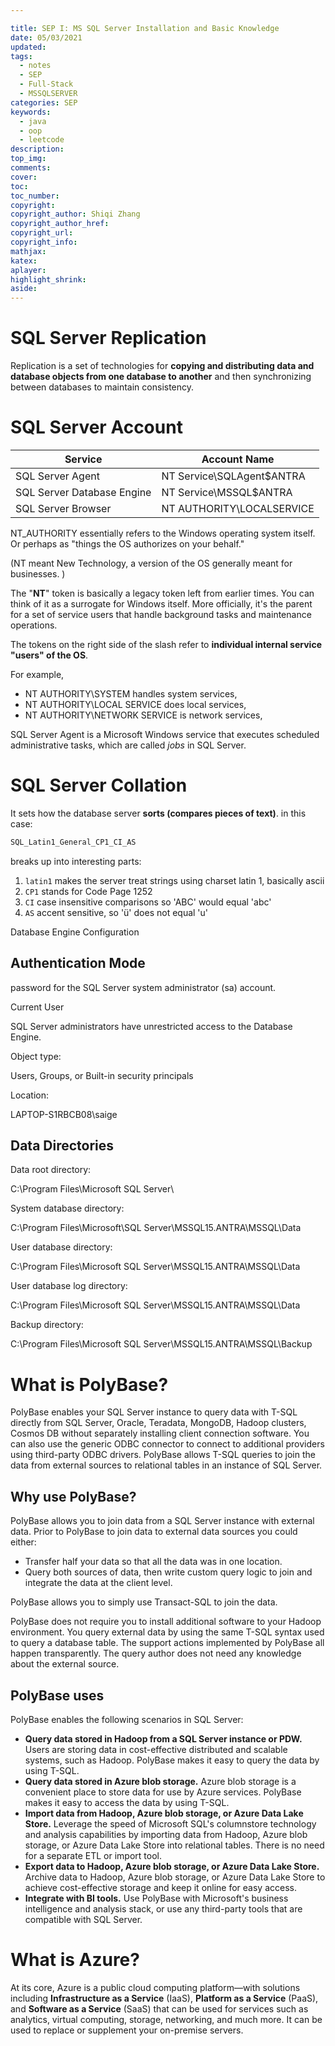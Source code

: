 ```yaml
---

title: SEP I: MS SQL Server Installation and Basic Knowledge
date: 05/03/2021
updated: 
tags: 
  - notes
  - SEP
  - Full-Stack
  - MSSQLSERVER
categories: SEP
keywords: 
  - java
  - oop
  - leetcode
description: 
top_img: 
comments: 
cover: 
toc: 
toc_number: 
copyright:
copyright_author: Shiqi Zhang
copyright_author_href:
copyright_url:
copyright_info:
mathjax:
katex:
aplayer:
highlight_shrink:
aside:
---
```


# SQL Server Replication

Replication is a set of technologies for **copying and distributing data and database objects from one database to another** and then synchronizing between databases to maintain consistency. 

# SQL Server Account

| Service                    | Account Name              |
| -------------------------- | ------------------------- |
| SQL Server Agent           | NT Service\SQLAgent$ANTRA |
| SQL Server Database Engine | NT Service\MSSQL$ANTRA    |
| SQL Server Browser         | NT AUTHORITY\LOCALSERVICE |



NT_AUTHORITY essentially refers to the Windows operating system itself. Or perhaps as "things the OS authorizes on your behalf."

(NT meant New Technology, a version of the OS generally meant for businesses. )

The "**NT**" token is basically a legacy token left from earlier times. You can think of it as a surrogate for Windows itself. More officially, it's the parent for a set of service users that handle background tasks and maintenance operations.

The tokens on the right side of the slash refer to **individual internal service "users" of the OS**. 

For example, 

- NT AUTHORITY\SYSTEM handles system services, 
- NT AUTHORITY\LOCAL SERVICE does local services, 
- NT AUTHORITY\NETWORK SERVICE is network services, 



SQL Server Agent is a Microsoft Windows service that executes scheduled administrative tasks, which are called *jobs* in SQL Server.

# SQL Server Collation

It sets how the database server **sorts (compares pieces of text)**. in this case:

```sql
SQL_Latin1_General_CP1_CI_AS
```

breaks up into interesting parts:

1. `latin1` makes the server treat strings using charset latin 1, basically ascii
2. `CP1` stands for Code Page 1252
3. `CI` case insensitive comparisons so 'ABC' would equal 'abc'
4. `AS` accent sensitive, so 'ü' does not equal 'u'

Database Engine Configuration

## Authentication Mode

password for the SQL Server system administrator (sa) account.

Current User

SQL Server administrators have unrestricted access to the Database Engine.

Object type:

Users, Groups, or Built-in security principals

Location:

LAPTOP-S1RBCB08\saige

## Data Directories

Data root directory:

C:\Program Files\Microsoft SQL Server\

System database   directory:

C:\Program Files\Microsoft\SQL Server\MSSQL15.ANTRA\MSSQL\Data

User database directory:

C:\Program Files\Microsoft SQL Server\MSSQL15.ANTRA\MSSQL\Data

User database log directory:

C:\Program Files\Microsoft SQL Server\MSSQL15.ANTRA\MSSQL\Data

Backup directory:

C:\Program Files\Microsoft SQL Server\MSSQL15.ANTRA\MSSQL\Backup

# What is PolyBase?

PolyBase enables your SQL Server instance to query data with T-SQL directly from SQL Server, Oracle, Teradata, MongoDB, Hadoop clusters, Cosmos DB without separately installing client connection software. You can also use the generic ODBC connector to connect to additional providers using third-party ODBC drivers. PolyBase allows T-SQL queries to join the data from external sources to relational tables in an instance of SQL Server.

## Why use PolyBase?

PolyBase allows you to join data from a SQL Server instance with external data. Prior to PolyBase to join data to external data sources you could either:

- Transfer half your data so that all the data was in one location.
- Query both sources of data, then write custom query logic to join and integrate the data at the client level.

PolyBase allows you to simply use Transact-SQL to join the data.

PolyBase does not require you to install additional software to your Hadoop environment. You query external data by using the same T-SQL syntax used to query a database table. The support actions implemented by PolyBase all happen transparently. The query author does not need any knowledge about the external source.

## PolyBase uses

PolyBase enables the following scenarios in SQL Server:

- **Query data stored in Hadoop from a SQL Server instance or PDW.** Users are storing data in cost-effective distributed and scalable systems, such as Hadoop. PolyBase makes it easy to query the data by using T-SQL.
- **Query data stored in Azure blob storage.** Azure blob storage is a convenient place to store data for use by Azure services. PolyBase makes it easy to access the data by using T-SQL.
- **Import data from Hadoop, Azure blob storage, or Azure Data Lake Store.** Leverage the speed of Microsoft SQL's columnstore technology and analysis capabilities by importing data from Hadoop, Azure blob storage, or Azure Data Lake Store into relational tables. There is no need for a separate ETL or import tool.
- **Export data to Hadoop, Azure blob storage, or Azure Data Lake Store.** Archive data to Hadoop, Azure blob storage, or Azure Data Lake Store to achieve cost-effective storage and keep it online for easy access.
- **Integrate with BI tools.** Use PolyBase with Microsoft's business intelligence and analysis stack, or use any third-party tools that are compatible with SQL Server.



# **What is Azure?**

At its core, Azure is a public cloud computing platform—with solutions including **Infrastructure as a Service** (IaaS), **Platform as a Service** (PaaS), and **Software as a Service** (SaaS) that can be used for services such as analytics, virtual computing, storage, networking, and much more. It can be used to replace or supplement your on-premise servers.




